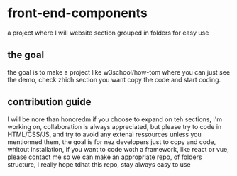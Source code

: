 # front-end-components
a project where I will website section grouped in folders for easy use

## the goal 
the goal is to make a project like w3school/how-tom where you can just see the demo, check zhich section you want copy the code and start coding.

## contribution guide
I will be nore than honoredm if you choose to expand on teh sections, I'm working on, collaboration is always appreciated, but please try to code in HTML/CSS/JS, and try to avoid any extenal ressources unless you mentionned them, the goal is for nez developers just to copy and code, whitout installation, if you want to code woth a framework, like react or vue, please contact me so we can make an appropriate repo, of folders structure, I really hope tdhat this repo, stay always easy to use
